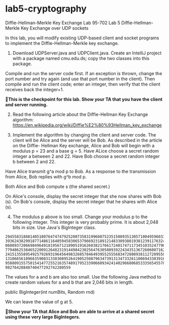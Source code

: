 # lab5-cryptography

Diffie-Hellman-Merkle Key Exchange Lab
95-702 Lab 5 Diffie-Hellman-Merkle Key Exchange over UDP sockets

In this lab, you will modify existing UDP-based client and socket programs to
implement the Diffie-Hellman-Merkle key exchange.

1. Download UDPServer.java and UDPClient.java. Create an IntelliJ project with a
package named cmu.edu.ds; copy the two classes into this package.

Compile and run the server code first. If an exception is thrown, change the
port number and try again (and use that port number in the client). Then compile
and run the client code; enter an integer, then verify that the client
receives back the integer+1.

:checkered_flag:**This is the checkpoint for this lab. Show your TA that you have the client and server
running.**

2. Read the following article about the Diffie-Hellman Key Exchange algorithm:
https://en.wikipedia.org/wiki/Diffie%E2%80%93Hellman_key_exchange

3. Implement the algorithm by changing the client and server code. The client
will be Alice and the server will be Bob. As described in the article on the Diffie-
Hellman Key exchange, Alice and Bob will begin with a modulus p = 23 and a base g = 5.
Have ALice choose a secret random integer a between 2 and 22. Have Bob choose a
secret random integer b between 2 and 22.

Have Alice transmit g^a mod p to Bob. As a response to the transmission from Alice, Bob
replies with g^b mod p.

Both Alice and Bob compute s (the shared secret.)

On Alice's console, display the secret integer that she now shares with Bob (s). On Bob's
console, display the secret integer that he shares with Alice (s).

4. The modulus p above is too small. Change your modulus p to the following integer.
This integer is very probably prime. It is about 2,048 bits in size. Use Java's
BigInteger class.

```
294558318881405180764747479252007358319960875235150893513057100495960335262381639732
393624382991877148611640594583065379669231891214833093801938123911763243718214043283
060093720669049649181956712189051916260382176617240174711734510352477962712574583690
779486253846522009126482319144984230256476305809392243435136726060071627481596350642
241513558954925792693196456498326057846493955255568347280893811272095586783577349445
131066561096635908313303089526419052508796347391313473326110069433039169945763380273
958809155750154147725521635748917952339066093424140296680685333565455781078703656353
98276428848740477292742280559
```
The values for a and b are also too small. Use the following Java method to create
random values for a and b that are 2,046 bits in length.

public BigInteger(int numBits, Random rnd)

We can leave the value of g at 5.

:checkered_flag:**Show your TA that Alice and Bob are able to arrive at a shared secret using these very
large BigIntegers.**
